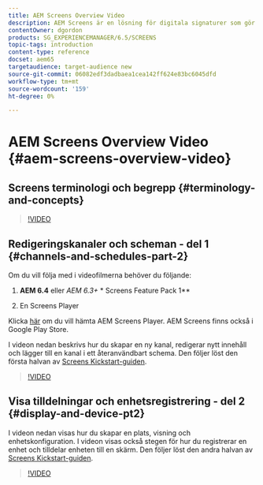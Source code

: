 ```yaml
---
title: AEM Screens Overview Video
description: AEM Screens är en lösning för digitala signaturer som gör att marknadsförarna kan publicera dynamiska och interaktiva digitala upplevelser på olika typer av skärmar.
contentOwner: dgordon
products: SG_EXPERIENCEMANAGER/6.5/SCREENS
topic-tags: introduction
content-type: reference
docset: aem65
targetaudience: target-audience new
source-git-commit: 06082edf3dadbaea1cea142ff624e83bc6045dfd
workflow-type: tm+mt
source-wordcount: '159'
ht-degree: 0%

---
```



# AEM Screens Overview Video {#aem-screens-overview-video}

## Screens terminologi och begrepp {#terminology-and-concepts}

>[!VIDEO](https://video.tv.adobe.com/v/21353?quality=9)


## Redigeringskanaler och scheman - del 1 {#channels-and-schedules-part-2}

Om du vill följa med i videofilmerna behöver du följande:

1. **AEM 6.4** eller **AEM 6.3*+ &#x200B;** Screens Feature Pack 1**

1. En Screens Player

Klicka [här](https://download.macromedia.com/screens/) om du vill hämta AEM Screens Player. AEM Screens finns också i Google Play Store. <!-- LINK IS 404 WITH NO SUITABLE REPLACEMENT See [Installing and Configuring Screens](https://helpx.adobe.com/experience-manager/6-4/help/sites-deploying/configuring-screens-introduction.html) for more details. -->

I videon nedan beskrivs hur du skapar en ny kanal, redigerar nytt innehåll och lägger till en kanal i ett återanvändbart schema. Den följer löst den första halvan av [Screens Kickstart-guiden](kickstart-for-aem-screens.md).

>[!VIDEO](https://video.tv.adobe.com/v/21387?quality=9)

## Visa tilldelningar och enhetsregistrering - del 2 {#display-and-device-pt2}

I videon nedan visas hur du skapar en plats, visning och enhetskonfiguration. I videon visas också stegen för hur du registrerar en enhet och tilldelar enheten till en skärm. Den följer löst den andra halvan av [Screens Kickstart-guiden](kickstart-for-aem-screens.md).

>[!VIDEO](https://video.tv.adobe.com/v/21411?quality=9)

